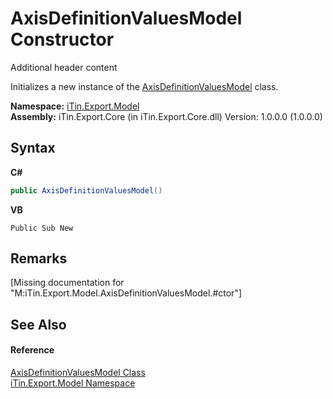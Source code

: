 # AxisDefinitionValuesModel Constructor 
Additional header content 

Initializes a new instance of the <a href="T_iTin_Export_Model_AxisDefinitionValuesModel">AxisDefinitionValuesModel</a> class.

**Namespace:**&nbsp;<a href="N_iTin_Export_Model">iTin.Export.Model</a><br />**Assembly:**&nbsp;iTin.Export.Core (in iTin.Export.Core.dll) Version: 1.0.0.0 (1.0.0.0)

## Syntax

**C#**<br />
``` C#
public AxisDefinitionValuesModel()
```

**VB**<br />
``` VB
Public Sub New
```


## Remarks
\[Missing <remarks> documentation for "M:iTin.Export.Model.AxisDefinitionValuesModel.#ctor"\]

## See Also


#### Reference
<a href="T_iTin_Export_Model_AxisDefinitionValuesModel">AxisDefinitionValuesModel Class</a><br /><a href="N_iTin_Export_Model">iTin.Export.Model Namespace</a><br />